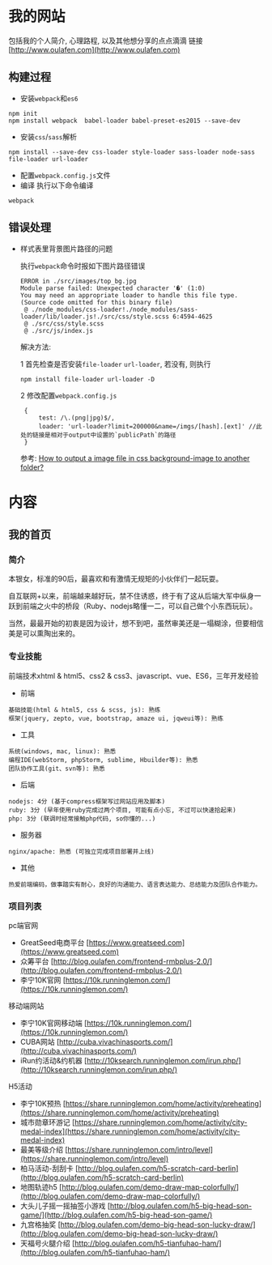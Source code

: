 # 我的网站
包括我的个人简介, 心理路程, 以及其他想分享的点点滴滴 
链接[http://www.oulafen.com](http://www.oulafen.com)
## 构建过程
- 安装`webpack`和`es6`
```
npm init
npm install webpack  babel-loader babel-preset-es2015 --save-dev
```
- 安装`css`/`sass`解析
```
npm install --save-dev css-loader style-loader sass-loader node-sass file-loader url-loader
```
- 配置`webpack.config.js`文件
- 编译
执行以下命令编译
```
webpack
```

## 错误处理
- 样式表里背景图片路径的问题

    执行`webpack`命令时报如下图片路径错误
    ```error
    ERROR in ./src/images/top_bg.jpg
    Module parse failed: Unexpected character '�' (1:0)
    You may need an appropriate loader to handle this file type.
    (Source code omitted for this binary file)
     @ ./node_modules/css-loader!./node_modules/sass-loader/lib/loader.js!./src/css/style.scss 6:4594-4625
     @ ./src/css/style.scss
     @ ./src/js/index.js
    ```
    
    解决方法:

    1 首先检查是否安装`file-loader` `url-loader`, 若没有, 则执行
    ```
    npm install file-loader url-loader -D
    ```
    2 修改配置`webpack.config.js`
    ```
     {
         test: /\.(png|jpg)$/,
         loader: 'url-loader?limit=200000&name=/imgs/[hash].[ext]' //此处的链接是相对于output中设置的`publicPath`的路径
     }
    ```
    参考: [How to output a image file in css background-image to another folder?](https://github.com/webpack-contrib/url-loader/issues/16)


# 内容

## 我的首页
### 简介
   本银女，标准的90后，最喜欢和有激情无规矩的小伙伴们一起玩耍。
   
   自互联网+以来，前端越来越好玩，禁不住诱惑，终于有了这从后端大军中纵身一跃到前端之火中的桥段（Ruby、nodejs略懂一二，可以自己做个小东西玩玩）。
   
   当然，最最开始的初衷是因为设计，想不到吧，虽然审美还是一塌糊涂，但要相信美是可以熏陶出来的。
   
### 专业技能
   前端技术xhtml & html5、css2 & css3、javascript、vue、ES6，三年开发经验
   - 前端
   
    基础技能(html & html5, css & scss, js): 熟练
    框架(jquery, zepto, vue, bootstrap, amaze ui, jqweui等): 熟练
    
   - 工具
   
    系统(windows, mac, linux): 熟悉
    编程IDE(webStorm, phpStorm, sublime, Hbuilder等): 熟悉
    团队协作工具(git、svn等): 熟悉
    
   - 后端
   
    nodejs: 4分 (基于compress框架写过网站应用及脚本)
    ruby: 3分 (早年使用ruby完成过两个项目, 可能有点小忘, 不过可以快速拾起来)
    php: 3分 (联调时经常接触php代码, so你懂的...)
    
   - 服务器
   
    nginx/apache: 熟悉 (可独立完成项目部署并上线)
    
   - 其他
   
    热爱前端编码，做事踏实有耐心，良好的沟通能力、语言表达能力、总结能力及团队合作能力。
   
### 项目列表

pc端官网

- GreatSeed电商平台 [https://www.greatseed.com](https://www.greatseed.com)
- 众筹平台 [http://blog.oulafen.com/frontend-rmbplus-2.0/](http://blog.oulafen.com/frontend-rmbplus-2.0/)
- 李宁10K官网 [https://10k.runninglemon.com/](https://10k.runninglemon.com/)

移动端网站 

- 李宁10K官网移动端 [https://10k.runninglemon.com/](https://10k.runninglemon.com/)
- CUBA网站 [http://cuba.vivachinasports.com/](http://cuba.vivachinasports.com/)
- iRun约活动&约机器 [http://10ksearch.runninglemon.com/irun.php/](http://10ksearch.runninglemon.com/irun.php/)
    
H5活动

- 李宁10K预热 [https://share.runninglemon.com/home/activity/preheating](https://share.runninglemon.com/home/activity/preheating)
- 城市勋章环游记 [https://share.runninglemon.com/home/activity/city-medal-index](https://share.runninglemon.com/home/activity/city-medal-index)
- 最美等级介绍 [https://share.runninglemon.com/intro/level](https://share.runninglemon.com/intro/level)
- 柏马活动-刮刮卡 [http://blog.oulafen.com/h5-scratch-card-berlin](http://blog.oulafen.com/h5-scratch-card-berlin)
- 地图轨迹h5 [http://blog.oulafen.com/demo-draw-map-colorfully/](http://blog.oulafen.com/demo-draw-map-colorfully/)
- 大头儿子摇一摇抽签小游戏 [http://blog.oulafen.com/h5-big-head-son-game/](http://blog.oulafen.com/h5-big-head-son-game/)
- 九宫格抽奖 [http://blog.oulafen.com/demo-big-head-son-lucky-draw/](http://blog.oulafen.com/demo-big-head-son-lucky-draw/)
- 天福号火腿介绍 [http://blog.oulafen.com/h5-tianfuhao-ham/](http://blog.oulafen.com/h5-tianfuhao-ham/)